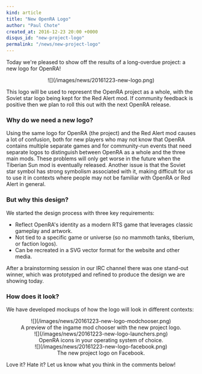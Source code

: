 ```yaml
---
kind: article
title: "New OpenRA Logo"
author: "Paul Chote"
created_at: 2016-12-23 20:00 +0000
disqus_id: "new-project-logo"
permalink: "/news/new-project-logo"
---
```


Today we're pleased to show off the results of a long-overdue project: a new logo for OpenRA!

<div style="text-align:center" markdown="1">
![](/images/news/20161223-new-logo.png)
</div>

This logo will be used to represent the OpenRA project as a whole, with the Soviet star logo being kept for the Red Alert mod.
If community feedback is positive then we plan to roll this out with the next OpenRA release.

### Why do we need a new logo?

Using the same logo for OpenRA (the project) and the Red Alert mod causes a lot of confusion, both for new players who may not know that OpenRA contains multiple separate games and for community-run events that need separate logos to distinguish between OpenRA as a whole and the three main mods.  These problems will only get worse in the future when the Tiberian Sun mod is eventually released.  Another issue is that the Soviet star symbol has strong symbolism associated with it, making difficult for us to use it in contexts where people may not be familiar with OpenRA or Red Alert in general.

### But why this design?

We started the design process with three key requirements:

* Reflect OpenRA's identity as a modern RTS game that leverages classic gameplay and artwork.
* Not tied to a specific game or universe (so no mammoth tanks, tiberium, or faction logos).
* Can be recreated in a SVG vector format for the website and other media.

After a brainstorming session in our IRC channel there was one stand-out winner, which was prototyped and refined to produce the design we are showing today.

### How does it look?

We have developed mockups of how the logo will look in different contexts:

<div style="text-align:center; margin: 0 -60px" markdown="1">
![](/images/news/20161223-new-logo-modchooser.png)<br />
A preview of the ingame mod chooser with the new project logo.
</div>

<div style="text-align:center" markdown="1">
![](/images/news/20161223-new-logo-launchers.png)<br />
OpenRA icons in your operating system of choice.
</div>

<div style="text-align:center" markdown="1">
![](/images/news/20161223-new-logo-facebook.png)<br />
The new project logo on Facebook.
</div>

Love it? Hate it? Let us know what you think in the comments below!